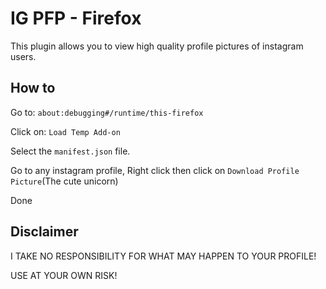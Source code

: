 # IG PFP - Firefox
This plugin allows you to view high quality profile pictures of instagram users.
## How to

Go to: `about:debugging#/runtime/this-firefox`

Click on: `Load Temp Add-on`

Select the `manifest.json` file.

Go to any instagram profile, Right click then click on `Download Profile Picture`(The cute unicorn)

Done

## Disclaimer

I TAKE NO RESPONSIBILITY FOR WHAT MAY HAPPEN TO YOUR PROFILE!

USE AT YOUR OWN RISK!
